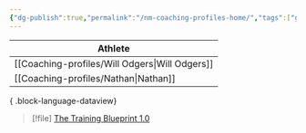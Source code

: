 ```yaml
---
{"dg-publish":true,"permalink":"/nm-coaching-profiles-home/","tags":["gardenEntry"],"created":"2025-05-15T10:34:43.044+10:00","updated":"2025-05-16T11:09:07.375+10:00"}
---
```


| Athlete                                           |
| ------------------------------------------------- |
| [[Coaching-profiles/Will Odgers\|Will Odgers]] |
| [[Coaching-profiles/Nathan\|Nathan]]           |

{ .block-language-dataview}

> [!file]
> [The Training Blueprint 1.0](https://drive.google.com/file/d/1_E0kKx1gN-ly-qsRiLk63FJLHNGfaC1r/view?usp=sharing)
